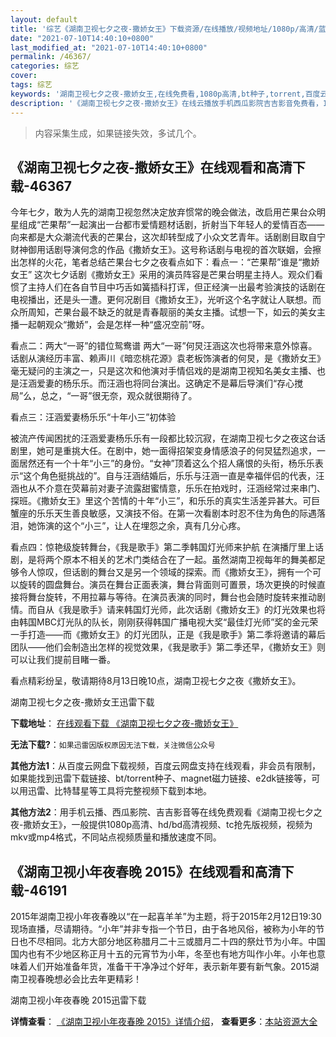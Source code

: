 ```yaml
---
layout: default
title: '综艺《湖南卫视七夕之夜-撒娇女王》下载资源/在线播放/视频地址/1080p/高清/蓝光'
date: "2021-07-10T14:40:10+0800"
last_modified_at: "2021-07-10T14:40:10+0800"
permalink: /46367/
categories: 综艺
cover:
tags: 综艺
keywords: '湖南卫视七夕之夜-撒娇女王,在线免费看,1080p高清,bt种子,torrent,百度云盘,magnet,磁力链,迅雷下载资源'
description: '《湖南卫视七夕之夜-撒娇女王》在线云播放手机西瓜影院吉吉影音免费看，1080p高清bd/hd未删减完整版和tc抢先枪版，mkv/mp4格式，附带bt/torrent种子、magnet/磁力链、百度云盘、网盘资源迅雷下载链接'
---
```


>内容采集生成，如果链接失效，多试几个。


## 《湖南卫视七夕之夜-撒娇女王》在线观看和高清下载-46367

今年七夕，敢为人先的湖南卫视忽然决定放弃惯常的晚会做法，改启用芒果台众明星组成&ldquo;芒果帮&rdquo;一起演出一台都市爱情题材话剧，折射当下年轻人的爱情百态&mdash;—向来都是大众潮流代表的芒果台，这次却转型成了小众文艺青年。话剧剧目取自宁财神御用话剧导演何念的作品《撒娇女王》。这号称话剧与电视的首次联姻，会擦出怎样的火花，笔者总结芒果台七夕之夜看点如下：看点一：&ldquo;芒果帮&rdquo;谁是“撒娇女王” 这次七夕话剧《撒娇女王》采用的演员阵容是芒果台明星主持人。观众们看惯了主持人们在各自节目中巧舌如簧插科打诨，但正经演一出最考验演技的话剧在电视播出，还是头一遭。更何况剧目《撒娇女王》，光听这个名字就让人联想。而众所周知，芒果台最不缺乏的就是青春靓丽的美女主播。试想一下，如云的美女主播一起朝观众“撒娇”，会是怎样一种&ldquo;盛况空前”呀。</p>看点二：两大“一哥&rdquo;的错位鸳鸯谱 两大“一哥&rdquo;何炅汪涵这次也将带来意外惊喜。话剧从演经历丰富、赖声川《暗恋桃花源》袁老板饰演者的何炅，是《撒娇女王》毫无疑问的主演之一，只是这次和他演对手情侣戏的是湖南卫视知名美女主播、也是汪涵爱妻的杨乐乐。而汪涵也将同台演出。这确定不是幕后导演们&ldquo;存心搅局”么，总之，&ldquo;一哥&rdquo;很无奈，观众就很期待了。</p>看点三：汪涵爱妻杨乐乐&ldquo;十年小三”初体验</p> 被流产传闻困扰的汪涵爱妻杨乐乐有一段都比较沉寂，在湖南卫视七夕之夜这台话剧里，她可是重挑大任。在剧中，她一面得招架变身情感浪子的何炅猛烈追求，一面居然还有一个十年&ldquo;小三”的身份。&ldquo;女神”顶着这么个招人痛恨的头衔，杨乐乐表示“这个角色挺挑战的”。自与汪涵结婚后，乐乐与汪涵一直是幸福伴侣的代表，汪涵也从不介意在荧幕前对妻子流露甜蜜情意，乐乐在拍戏时，汪涵经常过来串门、探班。《撒娇女王》里这个苦情的十年&ldquo;小三”，和乐乐的真实生活差异甚大。可巨蟹座的乐乐天生善良敏感，又演技不俗。在第一次看剧本时忍不住为角色的际遇落泪，她饰演的这个&ldquo;小三”，让人在埋怨之余，真有几分心疼。</p>看点四：惊艳级旋转舞台，《我是歌手》第二季韩国灯光师来护航 在演播厅里上话剧，是将两个原本不相关的艺术门类结合在了一起。虽然湖南卫视每年的舞美都足够令人惊叹，但话剧的舞台又是另一个领域的探索。而《撒娇女王》，拥有一个可以旋转的圆盘舞台。演员在舞台正面表演，舞台背面则可置景，场次更换的时候直接将舞台旋转，不用拉幕与等待。在演员表演的同时，舞台也会随时旋转来推动剧情。而自从《我是歌手》请来韩国灯光师，此次话剧《撒娇女王》的灯光效果也将由韩国MBC灯光队的队长，刚刚获得韩国广播电视大奖&ldquo;最佳灯光师”奖的金元荣一手打造&mdash;—而《撒娇女王》的灯光团队，正是《我是歌手》第二季将邀请的幕后团队——他们会制造出怎样的视觉效果，《我是歌手》第二季还早，《撒娇女王》则可以让我们提前目睹一番。</p> 看点精彩纷呈，敬请期待8月13日晚10点，湖南卫视七夕之夜《撒娇女王》。<br />


湖南卫视七夕之夜-撒娇女王迅雷下载

**下载地址**： [在线观看下载 《湖南卫视七夕之夜-撒娇女王》](https://www.993dy.com//vod-detail-id-3479.html) 


**无法下载?**：`如果迅雷因版权原因无法下载，关注微信公众号 `

**其他方法1**：从百度云网盘下载视频，百度云网盘支持在线观看，非会员有限制，如果能找到迅雷下载链接、bt/torrent种子、magnet磁力链接、e2dk链接等，可以用迅雷、比特彗星等工具将完整视频下载到本地。

**其他方法2**：用手机云播、西瓜影院、吉吉影音等在线免费观看《湖南卫视七夕之夜-撒娇女王》，一般提供1080p高清、hd/bd高清视频、tc抢先版视频，视频为mkv或mp4格式，不同站点视频质量和播放速度不同。


## 《湖南卫视小年夜春晚 2015》在线观看和高清下载-46191

2015年湖南卫视小年夜春晚以&ldquo;在一起喜羊羊”为主题，将于2015年2月12日19∶30现场直播，尽请期待。&ldquo;小年”并非专指一个节日，由于各地风俗，被称为小年的节日也不尽相同。北方大部分地区称腊月二十三或腊月二十四的祭灶节为小年。中国国内也有不少地区称正月十五的元宵节为小年，冬至也有地方叫作小年。小年也意味着人们开始准备年货，准备干干净净过个好年，表示新年要有新气象。2015湖南卫视春晚想必会比去年更精彩！


湖南卫视小年夜春晚 2015迅雷下载

**详情查看**： [《湖南卫视小年夜春晚 2015》详情介绍](/movie/46191/)， **查看更多**：[本站资源大全](/movie/t/all/)

